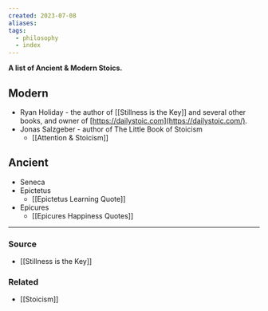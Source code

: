 ```yaml
---
created: 2023-07-08
aliases: 
tags:
  - philosophy
  - index
---
```

**A list of Ancient & Modern Stoics.**

## Modern

- Ryan Holiday - the author of [[Stillness is the Key]] and several other books, and owner of [https://dailystoic.com](https://dailystoic.com/).
- Jonas Salzgeber - author of The Little Book of Stoicism
    - [[Attention & Stoicism]]

## Ancient

- Seneca
- Epictetus
    - [[Epictetus Learning Quote]]
- Epicures
    - [[Epicures  Happiness  Quotes]]

---

### Source
- [[Stillness is the Key]]

### Related
- [[Stoicism]]